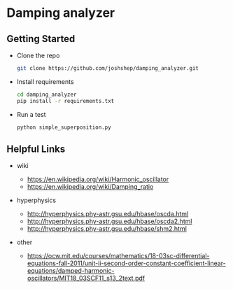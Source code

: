 # Damping analyzer #

## Getting Started ##

* Clone the repo
  ```bash
  git clone https://github.com/joshshep/damping_analyzer.git
  ```
* Install requirements
  ```bash
  cd damping_analyzer
  pip install -r requirements.txt
  ```
* Run a test
  ```bash
  python simple_superposition.py
  ```

## Helpful Links ##

* wiki
	* https://en.wikipedia.org/wiki/Harmonic_oscillator
	* https://en.wikipedia.org/wiki/Damping_ratio

* hyperphysics
	* http://hyperphysics.phy-astr.gsu.edu/hbase/oscda.html
	* http://hyperphysics.phy-astr.gsu.edu/hbase/oscda2.html
	* http://hyperphysics.phy-astr.gsu.edu/hbase/shm2.html

* other
	* https://ocw.mit.edu/courses/mathematics/18-03sc-differential-equations-fall-2011/unit-ii-second-order-constant-coefficient-linear-equations/damped-harmonic-oscillators/MIT18_03SCF11_s13_2text.pdf
